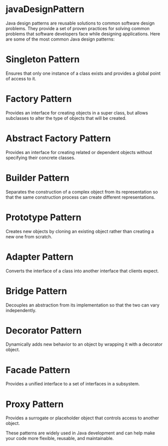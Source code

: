# javaDesignPattern
Java design patterns are reusable solutions to common software design problems. They provide a set of proven practices for solving common problems that software developers face while designing applications. Here are some of the most common Java design patterns:

# Singleton Pattern 
Ensures that only one instance of a class exists and provides a global point of access to it.

# Factory Pattern 
Provides an interface for creating objects in a super class, but allows subclasses to alter the type of objects that will be created.
# Abstract Factory Pattern 
Provides an interface for creating related or dependent objects without specifying their concrete classes.

# Builder Pattern 
Separates the construction of a complex object from its representation so that the same construction process can create different representations.

# Prototype Pattern 
Creates new objects by cloning an existing object rather than creating a new one from scratch.

# Adapter Pattern 
Converts the interface of a class into another interface that clients expect.

# Bridge Pattern 
Decouples an abstraction from its implementation so that the two can vary independently.

# Decorator Pattern 
Dynamically adds new behavior to an object by wrapping it with a decorator object.

# Facade Pattern 
Provides a unified interface to a set of interfaces in a subsystem.

# Proxy Pattern 
Provides a surrogate or placeholder object that controls access to another object.

These patterns are widely used in Java development and can help make your code more flexible, reusable, and maintainable.
